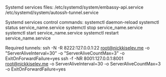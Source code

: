 Systemd services files:
/etc/systemd/system/embassy-api.service
/etc/systemd/system/autossh-tunnel.service

Systemd services control commands:
systemctl daemon-reload
systemctl status service_name.service
systemctl stop service_name.service
systemctl start service_name.service
systemctl restart service_name.service

Required tunnels:
ssh -N -R 8222:127.0.0.1:22 root@nickkiselev.me -o "ServerAliveInterval=30" -o "ServerAliveCountMax=3" -o ExitOnForwardFailure=yes
ssh -f -NR 8001:127.0.0.1:8001 root@nickkiselev.me -o ServerAliveInterval=30 -o ServerAliveCountMax=3 -o ExitOnForwardFailure=yes